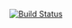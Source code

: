 [![Build Status](https://travis-ci.org/szmyd/cpp_cache.svg?branch=master)](https://travis-ci.org/szmyd/cpp_cache)
